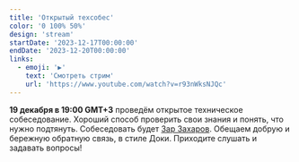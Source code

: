 ```yaml
---
title: 'Открытый техсобес'
color: '0 100% 50%'
design: 'stream'
startDate: '2023-12-17T00:00:00'
endDate: '2023-12-20T00:00:00'
links:
  - emoji: '▶️'
    text: 'Смотреть стрим'
    url: 'https://www.youtube.com/watch?v=r93nWksNJQc'
---
```


<b>19 декабря в 19:00 GMT+3</b> проведём открытое техническое собеседование. Хороший способ проверить свои знания и понять, что нужно подтянуть. Собеседовать будет <a href="https://t.me/zarzakharov">Зар Захаров</a>. Обещаем добрую и бережную обратную связь, в стиле Доки. Приходите слушать и задавать вопросы!
